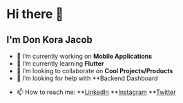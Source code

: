 # Hi there 👋
## I'm Don Kora Jacob
<!--
**don-k-jacob/don-k-jacob** is a ✨ _special_ ✨ repository because its `README.md` (this file) appears on your GitHub profile.

Here are some ideas to get you started:
-->
- 🔭 I’m currently working on **Mobile Applications**
- 🌱 I’m currently learning **Flutter**
- 👯 I’m looking to collaborate on **Cool Projects/Products**
- 🤔 I’m looking for help with **Backend Dashboard 
<!--- 💬 Ask me about **Anything-->
- 📫 How to reach me: 
       **[LinkedIn](https://www.linkedin.com/in/don-k-jacob/)
       **[Instagram](https://www.instagram.com/don_k_jacob/)
       **[Twitter](https://twitter.com/don_k_jacob)
<!--- 😄 Pronouns: ...
- ⚡ Fun fact: ... -->

